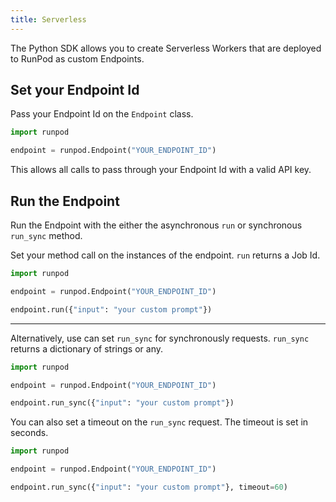 ```yaml
---
title: Serverless
---
```


The Python SDK allows you to create Serverless Workers that are deployed to RunPod as custom Endpoints.

## Set your Endpoint Id

Pass your Endpoint Id on the `Endpoint` class.

```python
import runpod

endpoint = runpod.Endpoint("YOUR_ENDPOINT_ID")
```

This allows all calls to pass through your Endpoint Id with a valid API key.

## Run the Endpoint

Run the Endpoint with the either the asynchronous `run` or synchronous `run_sync` method.

Set your method call on the instances of the endpoint.
`run` returns a Job Id.

```python
import runpod

endpoint = runpod.Endpoint("YOUR_ENDPOINT_ID")

endpoint.run({"input": "your custom prompt"})
```

---

Alternatively, use can set `run_sync` for synchronously requests.
`run_sync` returns a dictionary of strings or any.

```python
import runpod

endpoint = runpod.Endpoint("YOUR_ENDPOINT_ID")

endpoint.run_sync({"input": "your custom prompt"})
```

You can also set a timeout on the `run_sync` request.
The timeout is set in seconds.

```python
import runpod

endpoint = runpod.Endpoint("YOUR_ENDPOINT_ID")

endpoint.run_sync({"input": "your custom prompt"}, timeout=60)
```
